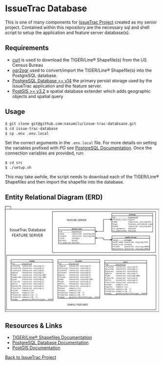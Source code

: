 # IssueTrac Database

This is one of many components for [IssueTrac Project](https://github.com/nasumilu/issue-trac) created as my senior 
project. Contained within this repository are the necessary sql and shell script to setup the application and 
feature server database(s). 

## Requirements

- [curl](https://man7.org/linux/man-pages/man1/curl.1.html) is used to download the TIGER/Line&reg; Shapefile(s) from 
  the US Census Bureau
- [ogr2ogr](https://gdal.org/programs/ogr2ogr.html) used to convert/import the TIGER/Line&reg; Shapefile(s) into the 
  PostgreSQL database.
- [PostgreSQL Database >= v14](https://www.postgresql.org/) the primary persist storage used by the IssueTrac application
  and the feature server. 
- [PostGIS >= v3.2](https://postgis.net/) a spatial database extender which adds geographic objects and spatial query

## Usage

```shell
$ git clone git@github.com:nasumilu/issue-trac-databsase.git
$ cd issue-trac-database
$ cp .env .env.local
```

Set the correct arguments in the `.env.local` file. For more details on setting the variables prefixed with _PG_ see
[PostgreSQL Documentation](https://www.postgresql.org/docs/current/libpq-envars.html). Once the connection variables
are provided, run:

```shell
$ cd src
$ ./setup.sh
```

This may take awhile, the script needs to download each of the TIGER/Line&reg; Shapefiles and then import the shapefile
into the database.

## Entity Relational Diagram (ERD)

![Issue Trac ERD](dist/feature_server/erd.png)

## Resources & Links

- [TIGER/Line&reg; Shapefiles Documentation](https://www.census.gov/programs-surveys/geography/technical-documentation/complete-technical-documentation/tiger-geo-line.2022.html)
- [PostgreSQL Database Documentation](https://www.postgresql.org/docs/)
- [PostGIS Documentation](https://postgis.net/documentation/)

[Back to IssueTrac Project](https://github.com/nasumilu/issue-trac)